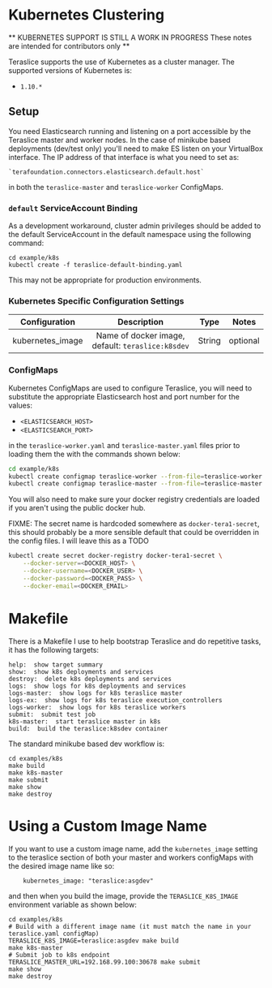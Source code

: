 # Kubernetes Clustering

** KUBERNETES SUPPORT IS STILL A WORK IN PROGRESS
These notes are intended for contributors only **

Teraslice supports the use of Kubernetes as a cluster manager.  The supported
versions of Kubernetes is:

* `1.10.*`

## Setup

You need Elasticsearch running and listening on a port accessible by the
Teraslice master and worker nodes.  In the case of minikube based deployments
(dev/test only) you'll need to make ES listen on your VirtualBox interface.  The
IP address of that interface is what you need to set as:

    `terafoundation.connectors.elasticsearch.default.host`

in both the `teraslice-master` and `teraslice-worker` ConfigMaps.

### `default` ServiceAccount Binding

As a development workaround, cluster admin privileges should be added to the
default ServiceAccount in the default namespace using the following command:

```
cd example/k8s
kubectl create -f teraslice-default-binding.yaml
```

This may not be appropriate for production environments.

### Kubernetes Specific Configuration Settings

|  Configuration   |                    Description                    |  Type  |  Notes   |
|:----------------:|:-------------------------------------------------:|:------:|:--------:|
| kubernetes_image | Name of docker image, default: `teraslice:k8sdev` | String | optional |

### ConfigMaps

Kubernetes ConfigMaps are used to configure Teraslice, you will need to
substitute the appropriate Elasticsearch host and port number for the values:

* `<ELASTICSEARCH_HOST>`
* `<ELASTICSEARCH_PORT>`

in the `teraslice-worker.yaml` and `teraslice-master.yaml` files prior to
loading them the with the commands shown below:

```bash
cd example/k8s
kubectl create configmap teraslice-worker --from-file=teraslice-worker.yaml
kubectl create configmap teraslice-master --from-file=teraslice-master.yaml
```

You will also need to make sure your docker registry credentials are loaded
if you aren't using the public docker hub.

FIXME: The secret name is hardcoded somewhere as `docker-tera1-secret`, this
should probably be a more sensible default that could be overridden in the
config files.  I will leave this as a TODO

```bash
kubectl create secret docker-registry docker-tera1-secret \
    --docker-server=<DOCKER_HOST> \
    --docker-username=<DOCKER_USER> \
    --docker-password=<DOCKER_PASS> \
    --docker-email=<DOCKER_EMAIL>
```

# Makefile

There is a Makefile I use to help bootstrap Teraslice and do repetitive tasks,
it has the following targets:

```
help:  show target summary
show:  show k8s deployments and services
destroy:  delete k8s deployments and services
logs:  show logs for k8s deployments and services
logs-master:  show logs for k8s teraslice master
logs-ex:  show logs for k8s teraslice execution_controllers
logs-worker:  show logs for k8s teraslice workers
submit:  submit test job
k8s-master:  start teraslice master in k8s
build:  build the teraslice:k8sdev container
```

The standard minikube based dev workflow is:

```
cd examples/k8s
make build
make k8s-master
make submit
make show
make destroy
```

# Using a Custom Image Name

If you want to use a custom image name, add the `kubernetes_image` setting to
the teraslice section of both your master and workers configMaps with the
desired image name like so:

```
    kubernetes_image: "teraslice:asgdev"
```

and then when you build the image, provide the `TERASLICE_K8S_IMAGE` environment
variable as shown below:

```
cd examples/k8s
# Build with a different image name (it must match the name in your teraslice.yaml configMap)
TERASLICE_K8S_IMAGE=teraslice:asgdev make build
make k8s-master
# Submit job to k8s endpoint
TERASLICE_MASTER_URL=192.168.99.100:30678 make submit
make show
make destroy
```